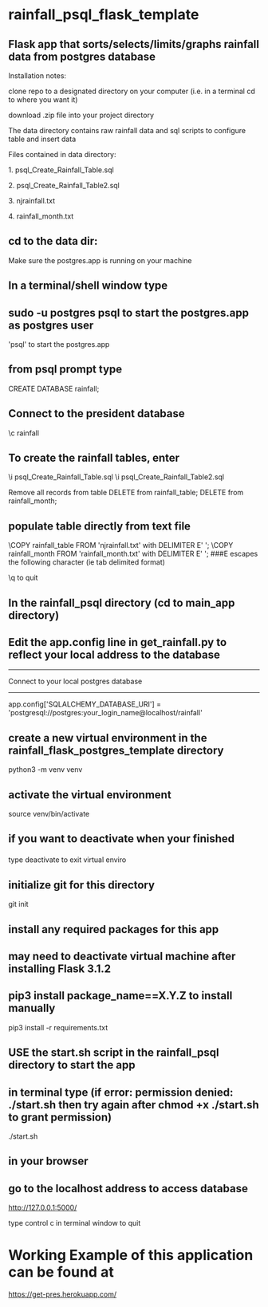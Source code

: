 # rainfall_psql_flask_template
## Flask app that sorts/selects/limits/graphs rainfall data from postgres database


Installation notes:

clone repo to a designated directory on your computer (i.e. in a terminal cd to where you want it)
<p>
  download .zip file into your project directory


The data directory contains raw rainfall data and sql scripts to configure table and insert data
<p>Files contained in data directory:<p>
   1. psql_Create_Rainfall_Table.sql<p>      
   2. psql_Create_Rainfall_Table2.sql<p>
   3. njrainfall.txt<p>
   4. rainfall_month.txt<p>

## cd to the data dir:
Make sure the postgres.app is running on your machine
## In a terminal/shell window type
## sudo -u postgres psql to start the postgres.app as postgres user
'psql' to start the postgres.app

## from psql prompt type
CREATE DATABASE rainfall;

## Connect to the president database
\c rainfall

## To create the rainfall tables, enter
\i psql_Create_Rainfall_Table.sql
\i psql_Create_Rainfall_Table2.sql


Remove all records from table
DELETE from rainfall_table;
DELETE from rainfall_month;
## populate table directly from text file
\COPY rainfall_table FROM 'njrainfall.txt' with DELIMITER E' ';
\COPY rainfall_month FROM 'rainfall_month.txt' with DELIMITER E' ';
###E escapes the following character (ie tab delimited format)

\q to quit

## In the rainfall_psql directory  (cd to main_app directory)
## Edit the app.config line in get_rainfall.py to reflect your local address to the database

*****************************************
 Connect to your local postgres database
*****************************************

app.config['SQLALCHEMY_DATABASE_URI'] = 'postgresql://postgres:your_login_name@localhost/rainfall'


## create a new virtual environment in the rainfall_flask_postgres_template directory
python3 -m venv venv

## activate the virtual environment
source venv/bin/activate

## if you want to deactivate when your finished<p>
type deactivate to exit virtual enviro


## initialize git for this directory
git init

## install any required packages for this app
## may need to deactivate virtual machine after installing Flask 3.1.2
## pip3 install package_name==X.Y.Z to install manually
pip3 install -r requirements.txt

## USE the start.sh script in the rainfall_psql directory to start the app
## in terminal type (if error: permission denied: ./start.sh then try again after chmod +x ./start.sh to grant permission)
./start.sh

## in your browser
## go to the localhost address to access database
http://127.0.0.1:5000/

type control c in terminal window to quit

# Working Example of this application can be found at

https://get-pres.herokuapp.com/
